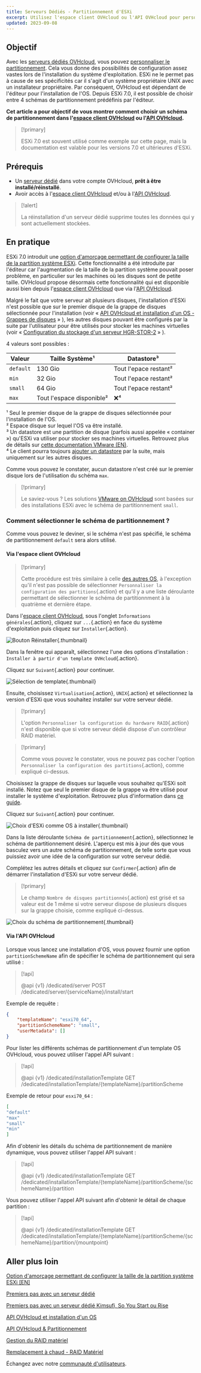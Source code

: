 ```yaml
---
title: Serveurs Dédiés - Partitionnement d'ESXi
excerpt: Utilisez l'espace client OVHcloud ou l'API OVHcloud pour personnaliser la taille de la partition système d'ESXi
updated: 2023-09-08
---
```


## Objectif

Avec les [serveurs dédiés OVHcloud](https://www.ovhcloud.com/fr-ca/bare-metal/), vous pouvez [personnaliser le partitionnement](/pages/bare_metal_cloud/dedicated_servers/partitioning_ovh). Cela vous donne des possibilités de configuration assez vastes lors de l'installation du système d'exploitation. ESXi ne le permet pas à cause de ses spécificités car il s'agit d'un système propriétaire UNIX avec un installateur propriétaire. Par conséquent, OVHcloud est dépendant de l'éditeur pour l'installation de l'OS. Depuis ESXi 7.0, il est possible de choisir entre 4 schémas de partitionnement prédéfinis par l'éditeur.

**Cet article a pour objectif de vous montrer comment choisir un schéma de partitionnement dans l'[espace client OVHcloud](/links/manager) ou l'[API OVHcloud](https://ca.api.ovh.com/).**

> [!primary]
>
> ESXi 7.0 est souvent utilisé comme exemple sur cette page, mais la documentation est valable pour les versions 7.0 et ultérieures d'ESXi.
>

## Prérequis

- Un [serveur dédié](https://www.ovhcloud.com/fr-ca/bare-metal/) dans votre compte OVHcloud, **prêt à être installé/réinstallé**.
- Avoir accès à l'[espace client OVHcloud](/links/manager) et/ou à l'[API OVHcloud](https://ca.api.ovh.com/).

> [!alert]
>
> La réinstallation d'un serveur dédié supprime toutes les données qui y sont actuellement stockées.
>

## En pratique

ESXi 7.0 introduit une [option d'amorçage permettant de configurer la taille de la partition système ESXi](https://kb.vmware.com/s/article/81166). Cette fonctionnalité a été introduite par l'éditeur car l'augmentation de la taille de la partition système pouvait poser problème, en particulier sur les machines où les disques sont de petite taille. OVHcloud propose désormais cette fonctionnalité qui est disponible aussi bien depuis l'[espace client OVHcloud](https://www.ovh.com/manager/#/dedicated/configuration) que via l'[API OVHcloud](https://ca.api.ovh.com/).

Malgré le fait que votre serveur ait plusieurs disques, l'installation d'ESXi n'est possible que sur le premier disque de la grappe de disques sélectionnée pour l'installation (voir « [API OVHcloud et installation d'un OS - Grappes de disques](/pages/bare_metal_cloud/dedicated_servers/api-os-installation#disk-group) » ), les autres disques pouvant être configurés par la suite par l'utilisateur pour être utilisés pour stocker les machines virtuelles (voir « [Configuration du stockage d'un serveur HGR-STOR-2](/pages/bare_metal_cloud/dedicated_servers/hgrstor2_system_configuration#add-datastore) » ).

4 valeurs sont possibles :

|Valeur|Taille Système¹|Datastore³|
|---|---|---|
|`default`|130 Gio|Tout l'epace restant²|
|`min`|32 Gio|Tout l'epace restant²|
|`small`|64 Gio|Tout l'epace restant²|
|`max`|Tout l'espace disponible²|❌⁴|

¹ Seul le premier disque de la grappe de disques sélectionnée pour l'installation de l'OS.<br />
² Espace disque sur lequel l'OS va être installé.<br />
³ Un datastore est une partition de disque (parfois aussi appelée « container ») qu'ESXi va utiliser pour stocker ses machines virtuelles. Retrouvez plus de détails sur [cette documentation VMware (EN)](https://docs.vmware.com/en/VMware-vSphere/7.0/com.vmware.vsphere.storage.doc/GUID-5EE84941-366D-4D37-8B7B-767D08928888.html).<br />
⁴ Le client pourra toujours [ajouter un datastore](/pages/bare_metal_cloud/dedicated_servers/hgrstor2_system_configuration#add-datastore) par la suite, mais uniquement sur les autres disques.<br />

Comme vous pouvez le constater, aucun datastore n'est créé sur le premier disque lors de l'utilisation du schéma `max`.

> [!primary]
>
> Le saviez-vous ?
> Les solutions [VMware on OVHcloud](https://www.ovhcloud.com/fr-ca/hosted-private-cloud/vmware/) sont basées sur des installations ESXi avec le schéma de partitionnement `small`.
>

### Comment sélectionner le schéma de partitionnement ?

Comme vous pouvez le deviner, si le schéma n'est pas spécifié, le schéma de partitionnement `default` sera alors utilisé.

#### Via l'espace client OVHcloud

> [!primary]
>
> Cette procédure est très similaire à celle [des autres OS](/pages/bare_metal_cloud/dedicated_servers/getting-started-with-dedicated-server), à l'exception qu'il n'est pas possible de sélectionner `Personnaliser la configuration des partitions`{.action} et qu'il y a une liste déroulante permettant de sélectionner le schéma de partitionnment à la quatrième et dernière étape.
>

Dans l'[espace client OVHcloud](/links/manager), sous l'onglet `Informations générales`{.action}, cliquez sur `...`{.action} en face du système d'exploitation puis cliquez sur `Installer`{.action}.

![Bouton Réinstaller](images/reinstalling-your-server-00.png){.thumbnail}

Dans la fenêtre qui apparaît, sélectionnez l'une des options d'installation : `Installer à partir d'un template OVHcloud`{.action}.

Cliquez sur `Suivant`{.action} pour continuer.

![Sélection de template](images/reinstalling-your-server-01.png){.thumbnail}

Ensuite, choisissez `Virtualisation`{.action}, `UNIX`{.action} et sélectionnez la version d'ESXi que vous souhaitez installer sur votre serveur dédié.

> [!primary]
>
> L'option `Personnaliser la configuration du hardware RAID`{.action} n'est disponible que si votre serveur dédié dispose d'un contrôleur RAID matériel.
>

> [!primary]
>
> Comme vous pouvez le constater, vous ne pouvez pas cocher l'option `Personnaliser la configuration des partitions`{.action}, comme expliqué ci-dessus.
>

Choisissez la grappe de disques sur laquelle vous souhaitez qu'ESXi soit installé. Notez que seul le premier disque de la grappe va être utilisé pour installer le système d'exploitation. Retrouvez plus d'information dans [ce guide](/pages/bare_metal_cloud/dedicated_servers/api-os-installation#disk-group).

Cliquez sur `Suivant`{.action} pour continuer.

![Choix d'ESXi comme OS à installer](images/reinstalling-your-server-02.png){.thumbnail}

Dans la liste déroulante `Schéma de partitionnement`{.action}, sélectionnez le schéma de partitionnement désiré. L'aperçu est mis à jour dès que vous basculez vers un autre schéma de partitionnement, de telle sorte que vous puissiez avoir une idée de la configuration sur votre serveur dédié.

Complétez les autres détails et cliquez sur `Confirmer`{.action} afin de démarrer l'installation d'ESXi sur votre serveur dédié.

> [!primary]
>
> Le champ `Nombre de disques partitionnés`{.action} est grisé et sa valeur est de 1 même si votre serveur dispose de plusieurs disques sur la grappe choisie, comme expliqué ci-dessus.

![Choix du schéma de partitionnement](images/esxi-custom-scheme-00.png){.thumbnail}

#### Via l'API OVHcloud

Lorsque vous lancez une installation d'OS, vous pouvez fournir une option `partitionSchemeName` afin de spécifier le schéma de partitionnement qui sera utilisé :

> [!api]
>
> @api {v1} /dedicated/server POST /dedicated/server/{serviceName}/install/start
>

Exemple de requête :

```json
{
    "templateName": "esxi70_64",
    "partitionSchemeName": "small",
    "userMetadata": []
}
```

Pour lister les différents schémas de partitionnement d'un template OS OVHcloud, vous pouvez utiliser l'appel API suivant :

> [!api]
>
> @api {v1} /dedicated/installationTemplate GET /dedicated/installationTemplate/{templateName}/partitionScheme
>

Exemple de retour pour `esxi70_64` :

```json
[
"default"
"max"
"small"
"min"
]
```

Afin d'obtenir les détails du schéma de partitionnement de manière dynamique, vous pouvez utiliser l'appel API suivant :

> [!api]
>
> @api {v1} /dedicated/installationTemplate GET /dedicated/installationTemplate/{templateName}/partitionScheme/{schemeName}/partition
>

Vous pouvez utiliser l'appel API suivant afin d'obtenir le détail de chaque partition :

> [!api]
>
> @api {v1} /dedicated/installationTemplate GET /dedicated/installationTemplate/{templateName}/partitionScheme/{schemeName}/partition/{mountpoint}
>

## Aller plus loin <a name="gofurther"></a>

[Option d'amorçage permettant de configurer la taille de la partition système ESXi [EN]](https://kb.vmware.com/s/article/81166)

[Premiers pas avec un serveur dédié](/pages/bare_metal_cloud/dedicated_servers/getting-started-with-dedicated-server)

[Premiers pas avec un serveur dédié Kimsufi, So You Start ou Rise](/pages/bare_metal_cloud/dedicated_servers/getting-started-with-dedicated-server-eco)

[API OVHcloud et installation d'un OS](/pages/bare_metal_cloud/dedicated_servers/api-os-installation)

[API OVHcloud & Partitionnement](/pages/bare_metal_cloud/dedicated_servers/partitioning_ovh)

[Gestion du RAID matériel](/pages/bare_metal_cloud/dedicated_servers/raid_hard)

[Remplacement à chaud - RAID Matériel](/pages/bare_metal_cloud/dedicated_servers/hotswap_raid_hard)

Échangez avec notre [communauté d'utilisateurs](/links/community).
